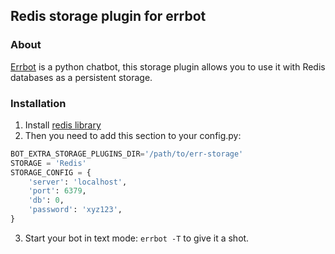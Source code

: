 ## Redis storage plugin for errbot


### About
[Errbot](http://errbot.io) is a python chatbot, this storage plugin allows you to use it with Redis databases as a persistent storage.

### Installation

1. Install [redis library](https://pypi.python.org/pypi/redis)
2. Then you need to add this section to your config.py:

 ```python
 BOT_EXTRA_STORAGE_PLUGINS_DIR='/path/to/err-storage'
 STORAGE = 'Redis'
 STORAGE_CONFIG = {
     'server': 'localhost',
     'port': 6379,
     'db': 0,
     'password': 'xyz123',
 }
 ```

3. Start your bot in text mode: `errbot -T` to give it a shot.
